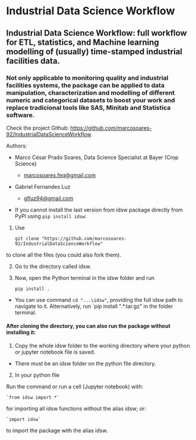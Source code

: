 # Industrial Data Science Workflow
## Industrial Data Science Workflow: full workflow for ETL, statistics, and Machine learning modelling of (usually) time-stamped industrial facilities data.
### Not only applicable to monitoring quality and industrial facilities systems, the package can be applied to data manipulation, characterization and modelling of different numeric and categorical datasets to boost your work and replace tradicional tools like SAS, Minitab and Statistica software.

Check the project Github: https://github.com/marcosoares-92/IndustrialDataScienceWorkflow

Authors:
- Marco César Prado Soares, Data Science Specialist at Bayer (Crop Science)
  - marcosoares.feq@gmail.com

- Gabriel Fernandes Luz
  - gfluz94@gmail.com

- If you cannot install the last version from idsw package directly from PyPI using `pip install idsw`:

1. Use 

	`git clone "https://github.com/marcosoares-92/IndustrialDataScienceWorkflow"` 

to clone all the files (you could also fork them).

2. Go to the directory called idsw.
3. Now, open the Python terminal in the idsw folder and run 

	`pip install .`

- You can use command `cd "...\idsw"`, providing the full idsw path to navigate to it.
Alternatively, run `pip install ".\*.tar.gz" in the folder terminal. 

#### After cloning the directory, you can also run the package without installing it:
1. Copy the whole idsw folder to the working directory where your python or jupyter notebook file is saved.
- There must be an idsw folder on the python file directory.
2. In your python file 

Run the command or run a cell (Jupyter notebook) with:

	`from idsw import *`

for importing all idsw functions without the alias idsw; or:

	`import idsw`

to import the package with the alias idsw.
